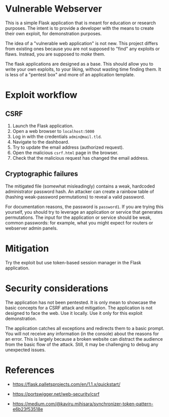 # Vulnerable Webserver

This is a simple Flask application that is meant for education or research purposes. The intent is to provide a developer with the means to create their own exploit, for demonstration purposes. 

The idea of a "vulnerable web application" is not new. This project differs from existing ones because you are not supposed to "find" any exploits or flaws. Instead, you are supposed to *make* them.

The flask applications are designed as a base. This should allow you to write your own exploits, to your liking, without wasting time finding them. It is less of a "pentest box" and more of an application template.

# Exploit workflow

## CSRF

1.  Launch the Flask application.
1.  Open a web browser to `localhost:5000`
1.  Log in with the credentials `admin@mail.tld`.
1.  Navigate to the dashboard.
1.  Try to update the email address (authorized request).
1.  Open the malicious `csrf.html` page in the browser.
1.  Check that the malicious request has changed the email address.

## Cryptographic failures

The mitigated file (somewhat misleadingly) contains a weak, hardcoded administrator password hash. An attacker can create a rainbow table of (hashing weak-password permutations) to reveal a valid password. 

For documentation reasons, the password is `password1`. If you are trying this yourself, you should try to leverage an application or service that generates permutations. The input for the application or service should be weak, common passwords: for example, what you might expect for routers or webserver admin panels.

# Mitigation 

Try the exploit but use token-based session manager in the Flask 
application.

# Security considerations

The application has not been pentested. It is only mean to showcase the
basic concepts for a CSRF attack and mitigation. The application is not 
designed to face the web. Use it locally. Use it only for this exploit
demonstration.

The application catches all exceptions and redirects them to a basic
prompt. You will not receive any information (in the console) about
the reasons for an error. This is largely because a broken website can
distract the audience from the basic flow of the attack. Still, it may
be challenging to debug any unexpected issues.

# References

-   <https://flask.palletsprojects.com/en/1.1.x/quickstart/>

-   <https://portswigger.net/web-security/csrf>

-   <https://medium.com/@kaviru.mihisara/synchronizer-token-pattern-e6b23f53518e>
    
    
